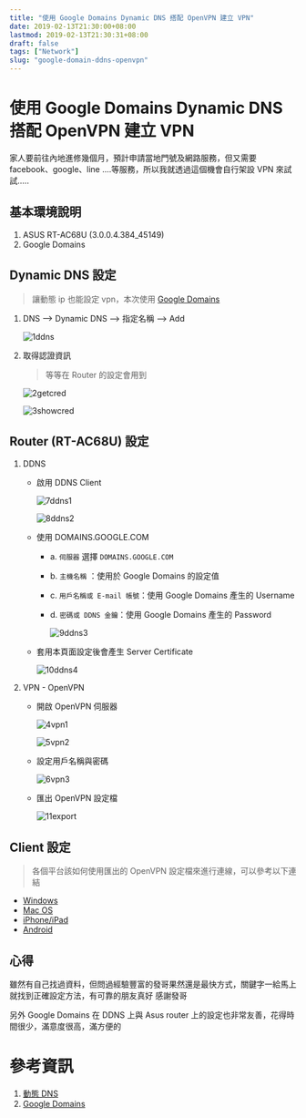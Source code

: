 ```yaml
---
title: "使用 Google Domains Dynamic DNS 搭配 OpenVPN 建立 VPN"
date: 2019-02-13T21:30:00+08:00
lastmod: 2019-02-13T21:30:31+08:00
draft: false
tags: ["Network"]
slug: "google-domain-ddns-openvpn"
---
```

# 使用 Google Domains Dynamic DNS 搭配 OpenVPN 建立 VPN
家人要前往內地進修幾個月，預計申請當地門號及網路服務，但又需要 facebook、google、line ....等服務，所以我就透過這個機會自行架設 VPN 來試試.....

## 基本環境說明
1. ASUS RT-AC68U (3.0.0.4.384_45149)
2. Google Domains

## Dynamic DNS 設定

> 讓動態 ip 也能設定 vpn，本次使用 [Google Domains](https://domains.google.com)

1. DNS --> Dynamic DNS --> 指定名稱 --> Add

    ![1ddns](https://user-images.githubusercontent.com/3851540/52728324-0a207080-2ff2-11e9-8e42-4afe669ab84c.png)

2. 取得認證資訊 

    > 等等在 Router 的設定會用到

    ![2getcred](https://user-images.githubusercontent.com/3851540/52728325-0ab90700-2ff2-11e9-9ee5-0080ee89bd22.png)

    ![3showcred](https://user-images.githubusercontent.com/3851540/52728328-0ab90700-2ff2-11e9-97ae-85703ef7c22b.png)

## Router (RT-AC68U) 設定
1. DDNS

    - 啟用 DDNS Client

        ![7ddns1](https://user-images.githubusercontent.com/3851540/52728319-0987da00-2ff2-11e9-8464-ec125b591fbd.png)

        ![8ddns2](https://user-images.githubusercontent.com/3851540/52728320-0987da00-2ff2-11e9-8dd8-71b6d1139c9a.png)

    - 使用 DOMAINS.GOOGLE.COM

        - a. `伺服器` 選擇 `DOMAINS.GOOGLE.COM`
        - b. `主機名稱` ：使用於 Google Domains 的設定值
        - c. `用戶名稱或 E-mail 帳號`：使用 Google Domains 產生的 Username
        - d. `密碼或 DDNS 金鑰`：使用 Google Domains 產生的 Password

            ![9ddns3](https://user-images.githubusercontent.com/3851540/52728321-0987da00-2ff2-11e9-82af-7da92684e2e9.png)

    - 套用本頁面設定後會產生 Server Certificate

        ![10ddns4](https://user-images.githubusercontent.com/3851540/52728322-0a207080-2ff2-11e9-9f89-2bb291037fc0.png)

2. VPN -  OpenVPN

    - 開啟 OpenVPN 伺服器

        ![4vpn1](https://user-images.githubusercontent.com/3851540/52728330-0ab90700-2ff2-11e9-880a-cc1136ae96a2.png)

        ![5vpn2](https://user-images.githubusercontent.com/3851540/52728996-456f6f00-2ff3-11e9-9fe2-994bf0e13179.png)
    
    - 設定用戶名稱與密碼
        
        ![6vpn3](https://user-images.githubusercontent.com/3851540/52728318-0987da00-2ff2-11e9-838d-6c672ef25326.png)

    - 匯出 OpenVPN 設定檔

        ![11export](https://user-images.githubusercontent.com/3851540/52728323-0a207080-2ff2-11e9-9e47-9698ec90a9ec.png)


## Client 設定

> 各個平台該如何使用匯出的 OpenVPN 設定檔來進行連線，可以參考以下連結

- [Windows](https://www.asus.com/tw/support/FAQ/1004469)
- [Mac OS](https://www.asus.com/tw/support/FAQ/1004472)
- [iPhone/iPad](https://www.asus.com/tw/support/FAQ/1004471)
- [Android](https://www.asus.com/tw/support/FAQ/1004466)

## 心得
雖然有自己找過資料，但問過經驗豐富的發哥果然還是最快方式，關鍵字一給馬上就找到正確設定方法，有可靠的朋友真好  感謝發哥

另外 Google Domains 在 DDNS 上與 Asus router 上的設定也非常友善，花得時間很少，滿意度很高，滿方便的

# 參考資訊
1. [動態 DNS](https://support.google.com/domains/answer/6147083?hl=zh-Hant)
2. [Google Domains](https://domains.google.com)

